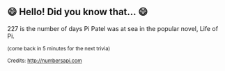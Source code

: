 ## :smile: Hello! Did you know that... :smile:
227 is the number of days Pi Patel was at sea in the popular novel, Life of Pi.

<sup>(come back in 5 minutes for the next trivia)</sup>


<sup>Credits: http://numbersapi.com</sup>
